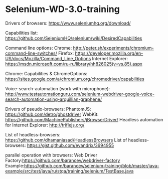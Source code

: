 # Selenium-WD-3.0-training
Drivers of browsers: https://www.seleniumhq.org/download/

Capabilities list: https://github.com/SeleniumHQ/selenium/wiki/DesiredCapabilities

Command line options:
    Chrome: http://peter.sh/experiments/chromium-command-line-switches/
    Firefox: https://developer.mozilla.org/en-US/docs/Mozilla/Command_Line_Options
    Internet Explorer: https://msdn.microsoft.com/ru-ru/library/hh826025(v=vs.85).aspx

Chrome: Capabilities & ChromeOptions: https://sites.google.com/a/chromium.org/chromedriver/capabilities

Voice-search-automation (work with microphone): http://www.testautomationguru.com/selenium-webdriver-google-voice-search-automation-using-arquillian-graphene/

Drivers of pseudo-browsers:
      PhantomJS: https://github.com/detro/ghostdriver
      WebKit: https://github.com/MachinePublishers/jBrowserDriver/
      Headless automation for Internet Explorer: http://triflejs.org/

List of headless-browsers: https://github.com/dhamaniasad/HeadlessBrowsers
List of headless-browsers: https://gist.github.com/evandrix/3694955

parallel operation with browsers:
      Web Driver Factory:https://github.com/barancev/webdriver-factory
      Example:https://github.com/barancev/selenium-training/blob/master/java-example/src/test/java/ru/stqa/training/selenium/TestBase.java
